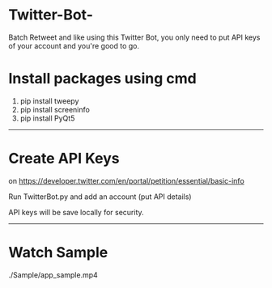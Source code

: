 # Twitter-Bot-
Batch Retweet and like using this Twitter Bot, you only need to put API keys of your account and you're good to go. 


# Install packages using cmd 
 1. pip install tweepy
 2. pip install screeninfo
 3. pip install PyQt5

----------------------------
# Create API Keys 
on https://developer.twitter.com/en/portal/petition/essential/basic-info

Run TwitterBot.py and add an account (put API details)

API keys will be save locally for security.

----------------------------
# Watch Sample

./Sample/app_sample.mp4
